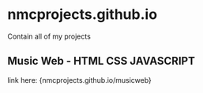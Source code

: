 # nmcprojects.github.io
Contain all of my projects

## Music Web - HTML CSS JAVASCRIPT
link here: {nmcprojects.github.io/musicweb}
